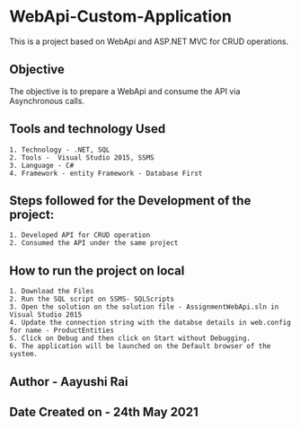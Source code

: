 # WebApi-Custom-Application
This is a project based on WebApi and ASP.NET MVC for CRUD operations.


## Objective
The objective is to prepare a WebApi and consume the API via Asynchronous calls.

## Tools and technology Used
    1. Technology - .NET, SQL
    2. Tools -  Visual Studio 2015, SSMS
    3. Language - C#
    4. Framework - entity Framework - Database First

## Steps followed for the Development of the project:
    1. Developed API for CRUD operation 
    2. Consumed the API under the same project 
    
## How to run the project on local 
    1. Download the Files
    2. Run the SQL script on SSMS- SQLScripts
    3. Open the solution on the solution file - AssignmentWebApi.sln in Visual Studio 2015
    4. Update the connection string with the databse details in web.config  for name - ProductEntities
    5. Click on Debug and then click on Start without Debugging.
    6. The application will be launched on the Default browser of the system.
 
 
 
 
 
 
 ## Author - Aayushi Rai
 ## Date Created on - 24th May 2021
    

